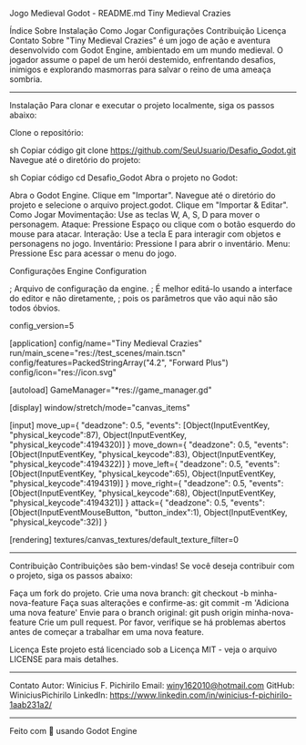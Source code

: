 Jogo Medieval Godot - README.md
Tiny Medieval Crazies

Índice
Sobre
Instalação
Como Jogar
Configurações
Contribuição
Licença
Contato
Sobre
"Tiny Medieval Crazies" é um jogo de ação e aventura desenvolvido com Godot Engine, ambientado em um mundo medieval. O jogador assume o papel de um herói destemido, enfrentando desafios, inimigos e explorando masmorras para salvar o reino de uma ameaça sombria.


------------------------------------------------------------------------------------


Instalação
Para clonar e executar o projeto localmente, siga os passos abaixo:

Clone o repositório:

sh
Copiar código
git clone https://github.com/SeuUsuario/Desafio_Godot.git
Navegue até o diretório do projeto:

sh
Copiar código
cd Desafio_Godot
Abra o projeto no Godot:

Abra o Godot Engine.
Clique em "Importar".
Navegue até o diretório do projeto e selecione o arquivo project.godot.
Clique em "Importar & Editar".
Como Jogar
Movimentação: Use as teclas W, A, S, D para mover o personagem.
Ataque: Pressione Espaço ou clique com o botão esquerdo do mouse para atacar.
Interação: Use a tecla E para interagir com objetos e personagens no jogo.
Inventário: Pressione I para abrir o inventário.
Menu: Pressione Esc para acessar o menu do jogo.


Configurações
Engine Configuration


; Arquivo de configuração da engine.
; É melhor editá-lo usando a interface do editor e não diretamente,
; pois os parâmetros que vão aqui não são todos óbvios.

config_version=5

[application]
config/name="Tiny Medieval Crazies"
run/main_scene="res://test_scenes/main.tscn"
config/features=PackedStringArray("4.2", "Forward Plus")
config/icon="res://icon.svg"

[autoload]
GameManager="*res://game_manager.gd"

[display]
window/stretch/mode="canvas_items"

[input]
move_up={
"deadzone": 0.5,
"events": [Object(InputEventKey, "physical_keycode":87), Object(InputEventKey, "physical_keycode":4194320)]
}
move_down={
"deadzone": 0.5,
"events": [Object(InputEventKey, "physical_keycode":83), Object(InputEventKey, "physical_keycode":4194322)]
}
move_left={
"deadzone": 0.5,
"events": [Object(InputEventKey, "physical_keycode":65), Object(InputEventKey, "physical_keycode":4194319)]
}
move_right={
"deadzone": 0.5,
"events": [Object(InputEventKey, "physical_keycode":68), Object(InputEventKey, "physical_keycode":4194321)]
}
attack={
"deadzone": 0.5,
"events": [Object(InputEventMouseButton, "button_index":1), Object(InputEventKey, "physical_keycode":32)]
}

[rendering]
textures/canvas_textures/default_texture_filter=0

----------------------------------------------------------------------------------


Contribuição
Contribuições são bem-vindas! Se você deseja contribuir com o projeto, siga os passos abaixo:

Faça um fork do projeto.
Crie uma nova branch: git checkout -b minha-nova-feature
Faça suas alterações e confirme-as: git commit -m 'Adiciona uma nova feature'
Envie para o branch original: git push origin minha-nova-feature
Crie um pull request.
Por favor, verifique se há problemas abertos antes de começar a trabalhar em uma nova feature.

Licença
Este projeto está licenciado sob a Licença MIT - veja o arquivo LICENSE para mais detalhes.

-----------------------------------------------------------------------------------

Contato
Autor: Winicius F. Pichirilo
Email: winy162010@hotmail.com
GitHub: WiniciusPichirilo
LinkedIn: https://www.linkedin.com/in/winicius-f-pichirilo-1aab231a2/

-------------------------------------------------------------------------------------

Feito com 💖 usando Godot Engine

